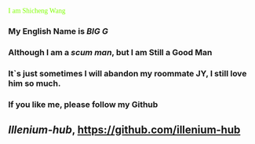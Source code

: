 <font color=#7FFF00 face="TIMES NEW ROMAN">I am Shicheng Wang</font> 
### My English Name is ***BIG G***  
### Although I am a ***scum man***, but I am Still a Good Man  
### It`s just sometimes I will abandon my roommate JY, I still love him so much.
### If you like me, please follow my Github 
##  ***Illenium-hub***,  https://github.com/illenium-hub
